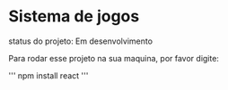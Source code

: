 <h1>Sistema de jogos</h1>

status do projeto: Em desenvolvimento

Para rodar esse projeto na sua maquina, por favor digite:

'''
npm install react
'''

